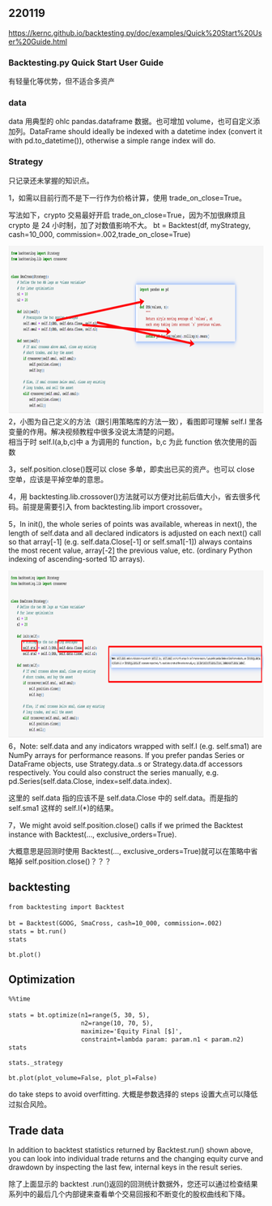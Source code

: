 ## 220119

https://kernc.github.io/backtesting.py/doc/examples/Quick%20Start%20User%20Guide.html

### Backtesting.py Quick Start User Guide

有轻量化等优势，但不适合多资产

### data

data 用典型的 ohlc pandas.dataframe 数据。也可增加 volume，也可自定义添加列。DataFrame should ideally be indexed with a datetime index (convert it with pd.to_datetime()), otherwise a simple range index will do.

### Strategy

只记录还未掌握的知识点。

1，如需以目前行而不是下一行作为价格计算，使用 trade_on_close=True。

写法如下，crypto 交易最好开启 trade_on_close=True，因为不加很麻烦且 crypto 是 24 小时制，加了对数值影响不大。
bt = Backtest(df, myStrategy, cash=10_000, commission=.002,trade_on_close=True)

<img src='./img/2023-01-19-10-54-35.png' height=333px></img>  
2，小图为自己定义的方法（跟引用策略库的方法一致），看图即可理解 self.I 里各变量的作用。解决视频教程中很多没说太清楚的问题。  
相当于时 self.I(a,b,c)中 a 为调用的 function，b,c 为此 function 依次使用的函数

3，self.position.close()既可以 close 多单，即卖出已买的资产。也可以 close 空单，应该是平掉空单的意思。

4，用 backtesting.lib.crossover()方法就可以方便对比前后值大小，省去很多代码。前提是需要引入 from backtesting.lib import crossover。

5，In init(), the whole series of points was available, whereas in next(), the length of self.data and all declared indicators is adjusted on each next() call so that array[-1] (e.g. self.data.Close[-1] or self.sma1[-1]) always contains the most recent value, array[-2] the previous value, etc. (ordinary Python indexing of ascending-sorted 1D arrays).

<img src='./img/2023-01-19-11-19-01.png' height=333px></img>  
6，Note: self.data and any indicators wrapped with self.I (e.g. self.sma1) are NumPy arrays for performance reasons. If you prefer pandas Series or DataFrame objects, use Strategy.data.<column>.s or Strategy.data.df accessors respectively. You could also construct the series manually, e.g. pd.Series(self.data.Close, index=self.data.index).

这里的 self.data 指的应该不是 self.data.Close 中的 self.data。而是指的 self.sma1 这样的 self.I(\*)的结果。

7，We might avoid self.position.close() calls if we primed the Backtest instance with Backtest(..., exclusive_orders=True).

大概意思是回测时使用 Backtest(..., exclusive_orders=True)就可以在策略中省略掉 self.position.close()？？？

## backtesting

```
from backtesting import Backtest

bt = Backtest(GOOG, SmaCross, cash=10_000, commission=.002)
stats = bt.run()
stats
```

```
bt.plot()
```

## Optimization

```
%%time

stats = bt.optimize(n1=range(5, 30, 5),
                    n2=range(10, 70, 5),
                    maximize='Equity Final [$]',
                    constraint=lambda param: param.n1 < param.n2)
stats
```

```
stats._strategy
```

```
bt.plot(plot_volume=False, plot_pl=False)
```

do take steps to avoid overfitting.
大概是参数选择的 steps 设置大点可以降低过拟合风险。

## Trade data

In addition to backtest statistics returned by Backtest.run() shown above, you can look into individual trade returns and the changing equity curve and drawdown by inspecting the last few, internal keys in the result series.

除了上面显示的 backtest .run()返回的回测统计数据外，您还可以通过检查结果系列中的最后几个内部键来查看单个交易回报和不断变化的股权曲线和下降。
